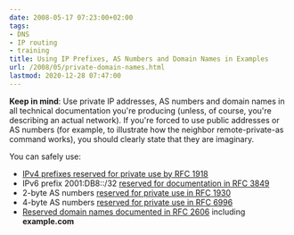 ```yaml
---
date: 2008-05-17 07:23:00+02:00
tags:
- DNS
- IP routing
- training
title: Using IP Prefixes, AS Numbers and Domain Names in Examples
url: /2008/05/private-domain-names.html
lastmod: 2020-12-28 07:47:00
---
```

**Keep in mind**: Use private IP addresses, AS numbers and domain names in all technical documentation you\'re producing (unless, of course, you\'re describing an actual network). If you\'re forced to use public addresses or AS numbers (for example, to illustrate how the neighbor remote-private-as command works), you should clearly state that they are imaginary.

You can safely use:

* [IPv4 prefixes reserved for private use by RFC 1918](http://tools.ietf.org/html/rfc1918)
* IPv6 prefix 2001:DB8::/32 [reserved for documentation in RFC 3849](https://tools.ietf.org/html/rfc3849)
* 2-byte AS numbers [reserved for private use in RFC 1930](http://tools.ietf.org/html/rfc1930)
* 4-byte AS numbers [reserved for private use in RFC 6996](http://tools.ietf.org/html/rfc6996)
* [Reserved domain names documented in RFC 2606](http://tools.ietf.org/html/rfc2606) including **example.com**
